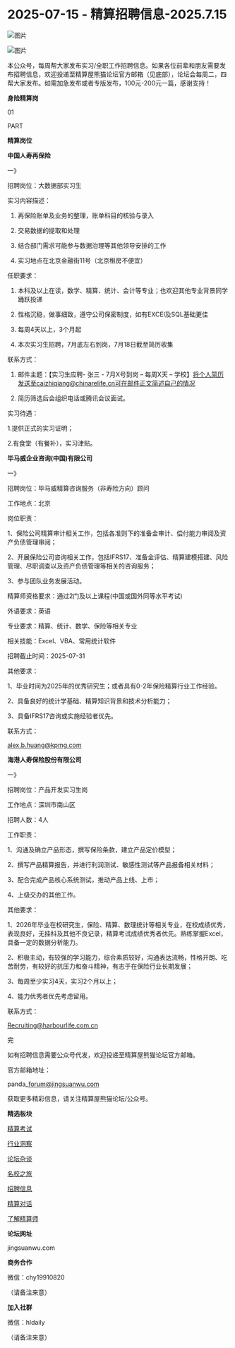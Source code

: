 # 2025-07-15 - 精算招聘信息-2025.7.15

![图片](https://mmbiz.qpic.cn/mmbiz_jpg/PVTr5cqOmdsiaicIRGthO3IhpdkibrFUWVU1xAtP9ZY24c0vAhCVJo55thjfrfia19NvibyVvich2UW9I8vGCty5LxNw/640?wx_fmt=jpeg&tp=webp&wxfrom=5&wx_lazy=1)

![图片](https://mmbiz.qpic.cn/mmbiz_png/7QRTvkK2qC63c02mKcsfAaJ8sNcicTvg22UkHHibvKiasFS9FS6E4FeV0Dibe7as7h4tm8p7EfNfI06adlGbL2icYjw/640?wx_fmt=png&tp=webp&wxfrom=5&wx_lazy=1)

本公众号，每周帮大家发布实习/全职工作招聘信息。如果各位前辈和朋友需要发布招聘信息，欢迎投递至精算屋熊猫论坛官方邮箱（见底部），论坛会每周二，四帮大家发布。如需加急发布或者专版发布，100元-200元一篇，感谢支持！

**身险精算岗**

01

PART

**精算岗位**

****中国人寿再保险****

一》

招聘岗位：大数据部实习生

实习内容描述：

1. 再保险账单及业务的整理，账单科目的核验与录入

2. 交易数据的提取和处理

3. 结合部门需求可能参与数据治理等其他领导安排的工作

4. 实习地点在北京金融街11号（北京租房不便宜）

任职要求：

1. 本科及以上在读，数学、精算、统计、会计等专业；也欢迎其他专业背景同学踊跃投递 

2. 性格沉稳，做事细致，遵守公司保密制度，如有EXCEl及SQL基础更佳

3. 每周4天以上，3个月起

4. 本次实习生招聘，7月底左右到岗，7月18日截至简历收集

联系方式：

1. 邮件主题：【实习生应聘- 张三 - 7月X号到岗 – 每周X天 – 学校】将个人简历发送至caizhiqiang@chinarelife.cn可在邮件正文简述自己的情况

2. 简历筛选后会组织电话或腾讯会议面试。

实习待遇：

1.提供正式的实习证明；

2.有食堂（有餐补），实习津贴。

**毕马威企业咨询(中国)有限公司**

一》

招聘岗位：毕马威精算咨询服务（非寿险方向）顾问

工作地点：北京

岗位职责：

1、保险公司精算审计相关工作，包括各准则下的准备金审计、偿付能力审阅及资产负债管理审阅；

2、开展保险公司咨询相关工作，包括IFRS17、准备金评估、精算建模搭建、风险管理、尽职调查以及资产负债管理等相关的咨询服务；

3、参与团队业务发展活动。

精算师资格要求：通过2门及以上课程(中国或国外同等水平考试)

外语要求：英语

专业要求：精算、统计、数学、保险等相关专业

相关技能：Excel、VBA、常用统计软件

招聘截止时间：2025-07-31

其他要求：

1、毕业时间为2025年的优秀研究生；或者具有0-2年保险精算行业工作经验。

2、具备良好的统计学基础、精算知识背景和技术分析能力；

3、具备IFRS17咨询或实施经验者优先。

联系方式：

alex.b.huang@kpmg.com

**海港人寿保险股份有限公司**

一》

招聘岗位：产品开发实习生岗

工作地点：深圳市南山区

招聘人数：4人

工作职责：

1、沟通及确立产品形态，撰写保险条款，建立产品定价模型；

2、撰写产品精算报告，并进行利润测试、敏感性测试等产品报备相关材料；

3、配合完成产品核心系统测试，推动产品上线、上市；

4、上级交办的其他工作。

其他要求：

1、2026年毕业在校研究生，保险、精算、数理统计等相关专业，在校成绩优秀，表现良好，无挂科及其他不良记录，精算考试成绩优秀者优先。熟练掌握Excel，具备一定的数据分析能力。

2、积极主动，有较强的学习能力，综合素质较好，沟通表达流畅，性格开朗、吃苦耐劳，有较好的抗压力和奋斗精神，有志于在保险行业长期发展；

3、每周至少实习4天，实习2个月以上；

4、能力优秀者优先考虑留用。

联系方式：

Recruiting@harbourlife.com.cn


完

如有招聘信息需要公众号代发，欢迎投递至精算屋熊猫论坛官方邮箱。

官方邮箱地址：

panda\_forum@jingsuanwu.com

获取更多精彩信息，请关注精算屋熊猫论坛/公众号。

**精选板块**

[精算考试](https://mp.weixin.qq.com/mp/appmsgalbum?__biz=Mzg5NzkwMTMzMA==&action=getalbum&album_id=2804960172988448769#wechat_redirect)

[行业洞察](https://mp.weixin.qq.com/mp/appmsgalbum?__biz=Mzg5NzkwMTMzMA==&action=getalbum&album_id=2804965799378829313#wechat_redirect)

[论坛杂谈](https://mp.weixin.qq.com/mp/appmsgalbum?__biz=Mzg5NzkwMTMzMA==&action=getalbum&album_id=2804979947286315009#wechat_redirect)

[名校之旅](https://mp.weixin.qq.com/mp/appmsgalbum?__biz=Mzg5NzkwMTMzMA==&action=getalbum&album_id=2804975288236654595#wechat_redirect)

[招聘信息](https://mp.weixin.qq.com/mp/appmsgalbum?__biz=Mzg5NzkwMTMzMA==&action=getalbum&album_id=2809916434738069507#wechat_redirect)

[精算对话](https://mp.weixin.qq.com/mp/appmsgalbum?__biz=Mzg5NzkwMTMzMA==&action=getalbum&album_id=3028246288796221446#wechat_redirect)

[了解精算师](https://mp.weixin.qq.com/mp/appmsgalbum?__biz=Mzg5NzkwMTMzMA==&action=getalbum&album_id=2804971247444180995#wechat_redirect)

**论坛网址**

jingsuanwu.com

**商务合作**

微信：chy19910820

（请备注来意）

**加入社群**

微信：hldaily

（请备注来意）